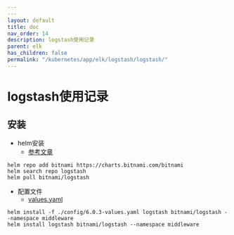 ```yaml
---
---
layout: default
title: doc
nav_order: 14
description: logstash使用记录
parent: elk
has_children: false
permalink: "/kubernetes/app/elk/logstash/logstash/"
---
```


# logstash使用记录

## 安装

- helm安装
  - [参考文章](https://segmentfault.com/a/1190000044266596)

```shell
helm repo add bitnami https://charts.bitnami.com/bitnami
helm search repo logstash
helm pull bitnami/logstash

```

- 配置文件
  - [values.yaml](./config/6.0.3-values.yaml)

```shell
helm install -f ./config/6.0.3-values.yaml logstash bitnami/logstash --namespace middleware
helm install logstash bitnami/logstash --namespace middleware

```
